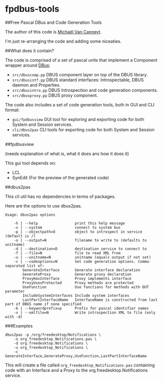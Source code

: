 # fpdbus-tools

##Free Pascal DBus and Code Generation Tools

The author of this code is [Michaël Van Canneyt](mailto:michael@freepascal.org).

I'm just re-arranging the code and adding some niceaties.

##What does it contain?

The code is comprised of a set of pascal units that implement a Component wrapper around [DBus](https://dbus.freedesktop.org/):

- `src/dbuscomp.pp` DBUS component layer on top of the DBUS library.
- `src/dbusintf.pp` DBUS standard interfaces: Introspectable, DBUS daemon and Properties.
- `src/dbusintro.pp` DBUS Introspection and code generation components.
- `src/dbusproxy.pp` DBUS proxy component.

The code also includes a set of code generation tools, both in GUI and CLI format:

- `gui/fpdbusview` GUI tool for exploring and exporting code for both System and Session services.
- `cli/dbus2pas` CLI tools for exporting code for both System and Session services.

##fpdbusview

(needs explanation of what is, what it does ans how it does it)

This gui tool depends on:
- LCL
- SynEdit (For the preview of the generated code)

##dbus2pas

This cli util has no dependencies in terms of packages.

Here are the options to use dbus2pas.

```
Usage: dbus2pas options

    -h | --help                 print this help message
    -s | --system               connect to system bus
    -p | --objectpath=O         object to introspect in service (default is /)
    -o | --output=N             filename to write to (defaults to unitname)
    -d | --destination=D        destination service to connect to
    -f | --file=N               file to read XML from
    -u | --unitname=N           unitname (equals output if not set)
    -c | --codeoptions=N        Set code generation options. Comma-separated list of:
        GenerateInterface       Generate interface declaration
        GenerateProxy           Generate proxy declaration
        ProxyHasInterface       Proxy implements interface
        ProxyUsesProtected      Proxy methods are protected
        UseFunction             Use functions for methods with OUT parameter
        IncludeSystemInterfaces Include system interfaces
        LastPartInterfaceName   InterfaceName is constructed from last part of DBUS name if none specified
    -k | --keywordprefix=p      Prefix for pascal identifier names
    -x | --xmlfile=N            Write introspection XML to file (only with -d)
```

###Examples

```
dbus2pas -p /org/freedesktop/Notifications \
    -o org_freedesktop_Notifications.pas \
    -d org.freedesktop.Notifications \
    -u org_freedesktop_Notifications \
    -c GenerateInterface,GenerateProxy,UseFunction,LastPartInterfaceName
```
This will create a file called `org_freedesktop_Notifications.pas` containing code with an Interface and a Proxy to the org.freedesktop.Notifications service.
